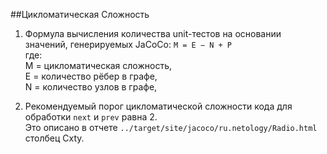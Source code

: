 ##Цикломатическая Сложность
1. Формула вычисления количества unit-тестов на основании значений, генерируемых JaCoCo:
```M = E − N + P ```  
где:  
M = цикломатическая сложность,  
E = количество рёбер в графе,  
N = количество узлов в графе,

2. Рекомендуемый порог цикломатической сложности кода для обработки ```next``` и ```prev``` равна 2.  
Это описано в отчете ```../target/site/jacoco/ru.netology/Radio.html``` столбец Cxty.